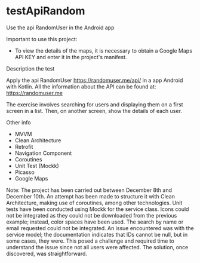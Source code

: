 # testApiRandom
Use the api RandomUser in the Android app

Important to use this project:

* To view the details of the maps, it is necessary to obtain a Google Maps API KEY and enter it in the project's manifest.

Description the test

Apply the api RandomUser https://randomuser.me/api/ in a app Android with Kotlin. All the information about the API can be found at: https://randomuser.me

The exercise involves searching for users and displaying them on a first screen in a list. Then, on another screen, show the details of each user.


Other info

* MVVM
* Clean Architecture
* Retrofit
* Navigation Component
* Coroutines
* Unit Test (Mockk)
* Picasso
* Google Maps

Note:
The project has been carried out between December 8th and December 10th. An attempt has been made to structure it with Clean Architecture, making use of coroutines, among other technologies. Unit tests have been conducted using Mockk for the service class. Icons could not be integrated as they could not be downloaded from the previous example; instead, color spaces have been used. The search by name or email requested could not be integrated. An issue encountered was with the service model; the documentation indicates that IDs cannot be null, but in some cases, they were. This posed a challenge and required time to understand the issue since not all users were affected. The solution, once discovered, was straightforward.
